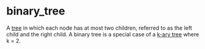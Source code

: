 # binary_tree

A [tree](/data_md/mathematics/definitions/graph/tree/tree.md) in which each node has at most two children, referred to as the left child and the right child. A binary tree is a special case of a [k-ary tree](/data_md/mathematics/definitions/graph/tree/k_ary_tree.md) where k = 2.